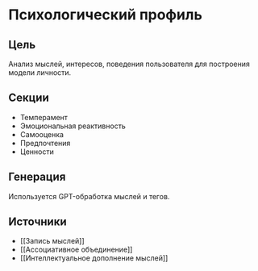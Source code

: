 # Психологический профиль

## Цель
Анализ мыслей, интересов, поведения пользователя для построения модели личности.

## Секции
- Темперамент
- Эмоциональная реактивность
- Самооценка
- Предпочтения
- Ценности

## Генерация
Используется GPT-обработка мыслей и тегов.

## Источники
- [[Запись мыслей]]
- [[Ассоциативное объединение]]
- [[Интеллектуальное дополнение мыслей]]
